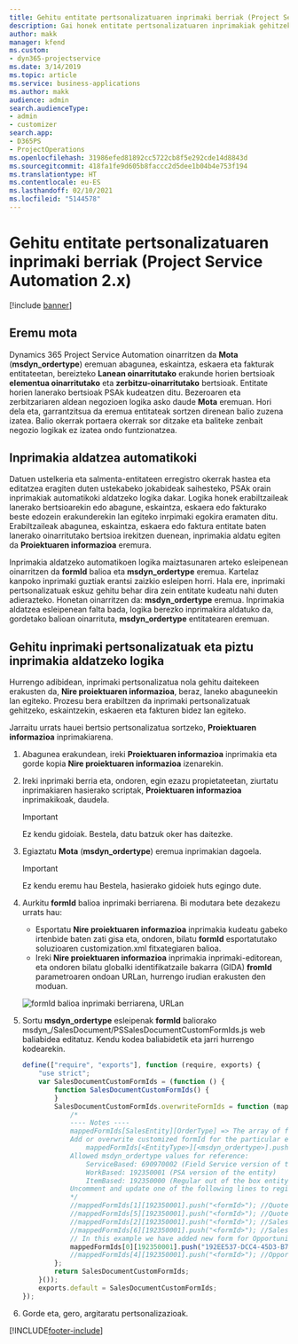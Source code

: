 ```yaml
---
title: Gehitu entitate pertsonalizatuaren inprimaki berriak (Project Service Automation 2.x)
description: Gai honek entitate pertsonalizatuaren inprimakiak gehitzeko informazioa eskaintzen du, aukerak, eskaintzak, eskaerak edo fakturak sartzeko Dynamics 365 Project Service Automation 2.x-n
author: makk
manager: kfend
ms.custom:
- dyn365-projectservice
ms.date: 3/14/2019
ms.topic: article
ms.service: business-applications
ms.author: makk
audience: admin
search.audienceType:
- admin
- customizer
search.app:
- D365PS
- ProjectOperations
ms.openlocfilehash: 31986efed81892cc5722cb8f5e292cde14d8843d
ms.sourcegitcommit: 418fa1fe9d605b8faccc2d5dee1b04b4e753f194
ms.translationtype: HT
ms.contentlocale: eu-ES
ms.lasthandoff: 02/10/2021
ms.locfileid: "5144578"
---
```

# <a name="add-new-custom-entity-forms-project-service-automation-2x"></a>Gehitu entitate pertsonalizatuaren inprimaki berriak (Project Service Automation 2.x)

[!include [banner](../../includes/psa-now-project-operations.md)]

## <a name="type-field"></a>Eremu mota 

Dynamics 365 Project Service Automation oinarritzen da **Mota** (**msdyn\_ordertype**) eremuan abagunea, eskaintza, eskaera eta fakturak entitateetan, bereizteko **Lanean oinarritutako** erakunde horien bertsioak **elementua oinarritutako** eta **zerbitzu-oinarritutako** bertsioak. Entitate horien lanerako bertsioak PSAk kudeatzen ditu. Bezeroaren eta zerbitzariaren aldean negozioen logika asko daude **Mota** eremuan. Hori dela eta, garrantzitsua da eremua entitateak sortzen direnean balio zuzena izatea. Balio okerrak portaera okerrak sor ditzake eta baliteke zenbait negozio logikak ez izatea ondo funtzionatzea.

## <a name="automatic-form-switching"></a>Inprimakia aldatzea automatikoki

Datuen ustelkeria eta salmenta-entitateen erregistro okerrak hastea eta editatzea eragiten duten ustekabeko jokabideak saihesteko, PSAk orain inprimakiak automatikoki aldatzeko logika dakar. Logika honek erabiltzaileak lanerako bertsioarekin edo abagune, eskaintza, eskaera edo fakturako beste edozein erakunderekin lan egiteko inrpimaki egokira eramaten ditu. Erabiltzaileak abagunea, eskaintza, eskaera edo faktura entitate baten lanerako oinarritutako bertsioa irekitzen duenean, inprimakia aldatu egiten da **Proiektuaren informazioa** eremura.

Inprimakia aldatzeko automatikoen logika maiztasunaren arteko esleipenean oinarritzen da **formId** balioa eta **msdyn\_ordertype** eremua. Kartelaz kanpoko inprimaki guztiak erantsi zaizkio esleipen horri. Hala ere, inprimaki pertsonalizatuak eskuz gehitu behar dira zein entitate kudeatu nahi duten adierazteko. Honetan oinarritzen da: **msdyn\_ordertype** eremua. Inprimakia aldatzea esleipenean falta bada, logika berezko inprimakira aldatuko da, gordetako balioan oinarrituta, **msdyn\_ordertype** entitatearen eremuan.

## <a name="add-custom-forms-and-turn-on-the-form-switching-logic"></a>Gehitu inprimaki pertsonalizatuak eta piztu inprimakia aldatzeko logika

Hurrengo adibidean, inprimaki pertsonalizatua nola gehitu daitekeen erakusten da, **Nire proiektuaren informazioa**, beraz, laneko abaguneekin lan egiteko. Prozesu bera erabiltzen da inprimaki pertsonalizatuak gehitzeko, eskaintzekin, eskaeren eta fakturen bidez lan egiteko.

Jarraitu urrats hauei bertsio pertsonalizatua sortzeko, **Proiektuaren informazioa** inprimakiarena.

1. Abagunea erakundean, ireki **Proiektuaren informazioa** inprimakia eta gorde kopia **Nire proiektuaren informazioa** izenarekin.
2. Ireki inprimaki berria eta, ondoren, egin ezazu propietateetan, ziurtatu inprimakiaren hasierako scriptak, **Proiektuaren informazioa** inprimakikoak, daudela. 

    > [!IMPORTANT]
    > Ez kendu gidoiak. Bestela, datu batzuk oker has daitezke.

3. Egiaztatu **Mota** (**msdyn\_ordertype**) eremua inprimakian dagoela. 

    > [!IMPORTANT]
    > Ez kendu eremu hau Bestela, hasierako gidoiek huts egingo dute.

4. Aurkitu **formId** balioa inprimaki berriarena. Bi modutara bete dezakezu urrats hau:

    - Esportatu **Nire proiektuaren informazioa** inprimakia kudeatu gabeko irtenbide baten zati gisa eta, ondoren, bilatu **formId** esportatutako soluzioaren customization.xml fitxategiaren balioa.
    - Ireki **Nire proiektuaren informazioa** inprimakia inprimaki-editorean, eta ondoren bilatu globalki identifikatzaile bakarra (GIDA) **fromId** parametroaren ondoan URLan, hurrengo irudian erakusten den moduan.

    ![formId balioa inprimaki berriarena, URLan](media/how-to-add-custom-forms-in-v2.0.png)

5. Sortu **msdyn\_ordertype** esleipenak **formId** baliorako msdyn\_/SalesDocument/PSSalesDocumentCustomFormIds.js web baliabidea editatuz. Kendu kodea baliabidetik eta jarri hurrengo kodearekin.

    ```javascript
    define(["require", "exports"], function (require, exports) {
        "use strict";
        var SalesDocumentCustomFormIds = (function () {
            function SalesDocumentCustomFormIds() {
            }
            SalesDocumentCustomFormIds.overwriteFormIds = function (mappedFormIds) {
                /*
                ---- Notes ----
                mappedFormIds[SalesEntity][OrderType] => The array of forms IDs that support particular entity and order type
                Add or overwrite customized formId for the particular entity and order type by calling:
                    mappedFormIds[<EntityType>][<msdyn_ordertype>].push("<formId>");
                Allowed msdyn_ordertype values for reference:
                    ServiceBased: 690970002 (Field Service version of the entity)
                    WorkBased: 192350001 (PSA version of the entity)
                    ItemBased: 192350000 (Regular out of the box entity)
                Uncomment and update one of the following lines to register custom PSA form for required entity:
                */      
                //mappedFormIds[1][192350001].push("<formId>"); //Quote
                //mappedFormIds[5][192350001].push("<formId>"); //Quote Line
                //mappedFormIds[2][192350001].push("<formId>"); //Sales Order
                //mappedFormIds[6][192350001].push("<formId>"); //Sales Order Line
                // In this example we have added new form for Opportunity
                mappedFormIds[0][192350001].push("192EE537-DCC4-45D3-B7AF-EA694B9113D2"); //Opportunity
                //mappedFormIds[4][192350001].push("<formId>"); //Opportunity Line
            };
            return SalesDocumentCustomFormIds;
        }());
        exports.default = SalesDocumentCustomFormIds;
    });
    ```

6. Gorde eta, gero, argitaratu pertsonalizazioak.


[!INCLUDE[footer-include](../../includes/footer-banner.md)]